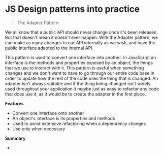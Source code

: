 # JS Design patterns into practice

> The Adapter Pattern

We all know that a public API should never change once it's been released. But that doesn't mean it doesn't ever happen. With the Adapter pattern, we can make as many changes to our API internally as we wish, and have the public interface adapted to the internal API.

This pattern is used to convert one interface into another. In JavaScript an interface is the methods and properties exposed by an object, the things that we use to interact with it. This pattern is useful when something changes and we don't  want to have to go through our entire code base in order to update how the rest of the code uses the thing that is changed. An adapter isn't always suitable and if the thing being changed isn't widely used throughout your application it maybe just as easy to refactor any code that does use it, as it would be to create the adapter in the first place.

**Features**

* Convert one interface onto another
* An object's interface is its properties and methods
* Used to avoid extensive refactoring when a dependency changes
* Use only when necessary


**Summary**

* 
